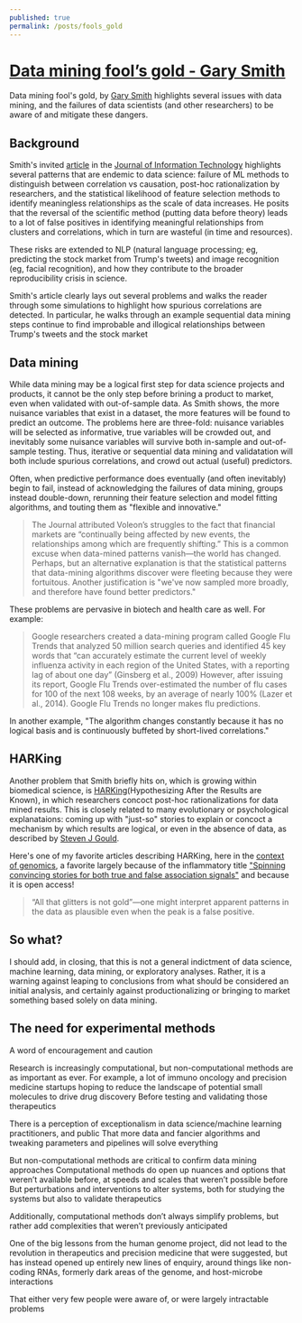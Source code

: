 ```yaml
---
published: true
permalink: /posts/fools_gold
---
```

# [Data mining fool’s gold - Gary Smith](https://journals.sagepub.com/doi/abs/10.1177/0268396220915600)

Data mining fool's gold, by [Gary Smith](https://garysmithn.com/) highlights several issues with data mining, and the failures of data scientists (and other researchers) to be aware of and mitigate these dangers.

## Background 
Smith's invited [article](https://journals.sagepub.com/doi/abs/10.1177/0268396220915600) in the [Journal of Information Technology](https://journals.sagepub.com/home/jina) highlights several patterns that are endemic to data science: failure of ML methods to distinguish between correlation vs causation, post-hoc rationalization by researchers, and the statistical likelihood of feature selection methods to identify meaningless relationships as the scale of data increases. He posits that the reversal of the scientific method (putting data before theory) leads to a lot of false positives in identifying meaningful relationships from clusters and correlations, which in turn are wasteful (in time and resources).

These risks are extended to NLP (natural language processing; eg, predicting the stock market from Trump's tweets) and image recognition (eg, facial recognition), and how they contribute to the broader reproducibility crisis in science.

Smith's article clearly lays out several problems and walks the reader through some simulations to highlight how spurious correlations are detected. In particular, he walks through an example sequential data mining steps continue to find improbable and illogical relationships between Trump's tweets and the stock market

## Data mining
While data mining may be a logical first step for data science projects and products, it cannot be the only step before brining a product to market, even when validated with out-of-sample data. As Smith shows, the more nuisance variables that exist in a dataset, the more features will be found to predict an outcome. The problems here are three-fold: nuisance variables will be selected as informative, true variables will be crowded out, and inevitably some nuisance variables will survive both in-sample and out-of-sample testing. Thus, iterative or sequential data mining and validatation will both include spurious correlations, and crowd out actual (useful) predictors.

Often, when predictive performance does eventually (and often inevitably) begin to fail, instead of acknowledging the failures of data mining, groups instead double-down, rerunning their feature selection and model fitting algorithms, and touting them as "flexible and innovative."
> The Journal attributed Voleon’s struggles to the fact that financial markets are “continually being affected by new events, the relationships among which are frequently shifting.” This is a common excuse when data-mined patterns vanish—the world has changed. Perhaps, but an alternative explanation is that the statistical patterns that data-mining algorithms discover were fleeting because they were fortuitous.
Another justification is "we've now sampled more broadly, and therefore have found better predictors."

These problems are pervasive in biotech and health care as well. For example:
> Google researchers created a data-mining program called Google Flu Trends that analyzed 50 million search queries and identified 45 key words that “can accurately estimate the current level of weekly influenza activity in each region of the United States, with a reporting lag of about one day” (Ginsberg et al., 2009)
> However, after issuing its report, Google Flu Trends over-estimated the number of flu cases for 100 of the next 108 weeks, by an average of nearly 100% (Lazer et al., 2014). Google Flu Trends no longer makes flu predictions.

In another example, "The algorithm changes constantly because it has no logical basis and is continuously buffeted by short-lived correlations."

## HARKing
Another problem that Smith briefly hits on, which is growing within biomedical science, is [HARKing](https://en.wikipedia.org/wiki/HARKing)(Hypothesizing After the Results are Known), in which researchers concoct post-hoc rationalizations for data mined results. This is closely related to many evolutionary or psychological explanataions: coming up with "just-so" stories to explain or concoct a mechanism by which results are logical, or even in the absence of data, as described by [Steven J Gould](https://www.newyorker.com/magazine/2012/09/17/it-aint-necessarily-so).

Here's one of my favorite articles describing HARKing, here in the [context of genomics](https://onlinelibrary.wiley.com/doi/full/10.1002/gepi.22189), a favorite largely because of the inflammatory title ["Spinning convincing stories for both true and false association signals"](https://onlinelibrary.wiley.com/doi/full/10.1002/gepi.22189) and because it is open access!
> “All that glitters is not gold”—one might interpret apparent patterns in the data as plausible even when the peak is a false positive.


## So what?
I should add, in closing, that this is not a general indictment of data science, machine learning, data mining, or exploratory analyses. Rather, it is a warning against leaping to conclusions from what should be considered an initial analysis, and certainly against productionalizing or bringing to market something based solely on data mining.

## The need for experimental methods
A word of encouragement and caution

Research is increasingly computational, but non-computational methods are as important as ever.
For example, a lot of immuno oncology and precision medicine startups hoping to reduce the landscape of potential small molecules to drive drug discovery
Before testing and validating those therapeutics

There is a perception of exceptionalism in data science/machine learning practitioners, and public
That more data and fancier algorithms and tweaking parameters and pipelines will solve everything

But non-computational methods are critical to confirm data mining approaches
Computational methods do open up nuances and options that weren’t available before, at speeds and scales that weren’t possible before
But perturbations and interventions to alter systems, both for studying the systems but also to validate therapeutics


Additionally, computational methods don’t always simplify problems, but rather add complexities that weren’t previously anticipated

One of the big lessons from the human genome project, did not lead to the revolution in therapeutics and precision medicine that were suggested, 
but has instead opened up entirely new lines of enquiry, around things like non-coding RNAs, formerly dark areas of the genome, and host-microbe interactions

That either very few people were aware of, or were largely intractable problems
